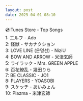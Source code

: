 ```yaml
---
layout: post
date: 2025-04-01 08:10
---
```


💿iTunes Store - Top Songs<br />
1: エルフ - Ado<br />
2: 怪獣 - サカナクション<br />
3: LOVE LINE (운명선) - NiziU<br />
4: BOW AND ARROW - 米津玄師<br />
5: ライラック - Mrs. GREEN APPLE<br />
6: 百花繚乱 - 幾田りら<br />
7: BE CLASSIC - JO1<br />
8: PLAYERS - YOASOBI<br />
9: スケッチ - あいみょん<br />
10: Plazma - 米津玄師<br />
